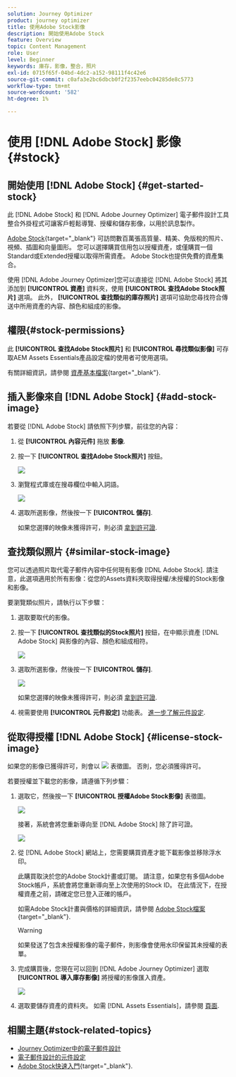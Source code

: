 ```yaml
---
solution: Journey Optimizer
product: journey optimizer
title: 使用Adobe Stock影像
description: 開始使用Adobe Stock
feature: Overview
topic: Content Management
role: User
level: Beginner
keywords: 庫存，影像，整合，照片
exl-id: 0715f65f-04bd-4dc2-a152-98111f4c42e6
source-git-commit: c0afa3e2bc6dbcb0f2f2357eebc04285de8c5773
workflow-type: tm+mt
source-wordcount: '582'
ht-degree: 1%

---
```


# 使用 [!DNL Adobe Stock] 影像 {#stock}

## 開始使用 [!DNL Adobe Stock] {#get-started-stock}

此 [!DNL Adobe Stock] 和 [!DNL Adobe Journey Optimizer] 電子郵件設計工具整合外掛程式可讓客戶輕鬆導覽、授權和儲存影像，以用於訊息製作。

[Adobe Stock](https://helpx.adobe.com/stock/get-started.html){target="_blank"} 可訪問數百萬張高質量、精美、免版稅的照片、視頻、插圖和向量圖形。 您可以選擇購買信用包以授權資產，或僅購買一個Standard或Extended授權以取得所需資產。 Adobe Stock也提供免費的資產集合。

使用 [!DNL Adobe Journey Optimizer]您可以直接從 [!DNL Adobe Stock] 將其添加到 **[!UICONTROL 資產]** 資料夾，使用 **[!UICONTROL 查找Adobe Stock照片]** 選項。 此外， **[!UICONTROL 查找類似的庫存照片]** 選項可協助您尋找符合傳送中所用資產的內容、顏色和組成的影像。

## 權限{#stock-permissions}

此 **[!UICONTROL 查找Adobe Stock照片]** 和 **[!UICONTROL 尋找類似影像]** 可存取AEM Assets Essentials產品設定檔的使用者可使用選項。

有關詳細資訊，請參閱 [資產基本檔案](https://experienceleague.adobe.com/docs/experience-manager-assets-essentials/help/get-started-admins/deploy-administer.html#add-users-to-essentials){target="_blank"}.

## 插入影像來自 [!DNL Adobe Stock] {#add-stock-image}

若要從 [!DNL Adobe Stock] 請依照下列步驟，前往您的內容：

1. 從 **[!UICONTROL 內容元件]** 拖放 **影像**.

1. 按一下 **[!UICONTROL 查找Adobe Stock照片]** 按鈕。

   ![](assets/stock-find-photos.png)

1. 瀏覽程式庫或在搜尋欄位中輸入詞語。

   ![](assets/stock-select-from-lib.png)

1. 選取所選影像，然後按一下 **[!UICONTROL 儲存]**.

   如果您選擇的映像未獲得許可，則必須 [拿到許可證](#license-stock-image).


## 查找類似照片 {#similar-stock-image}

您可以透過照片取代電子郵件內容中任何現有影像 [!DNL Adobe Stock]. 請注意，此選項適用於所有影像：從您的Assets資料夾取得授權/未授權的Stock影像和影像。

要瀏覽類似照片，請執行以下步驟：

1. 選取要取代的影像。
1. 按一下 **[!UICONTROL 查找類似的Stock照片]** 按鈕，在中顯示資產 [!DNL Adobe Stock] 與影像的內容、顏色和組成相符。

   ![](assets/stock-similar.png)

1. 選取所選影像，然後按一下 **[!UICONTROL 儲存]**.

   ![](assets/stock-similar-results.png)

   如果您選擇的映像未獲得許可，則必須 [拿到許可證](#license-stock-image).

1. 視需要使用 **[!UICONTROL 元件設定]** 功能表。 [進一步了解元件設定](content-components.md).

## 從取得授權 [!DNL Adobe Stock] {#license-stock-image}

如果您的影像已獲得許可，則會以 ![](assets/stock_10.png) 表徵圖。 否則，您必須獲得許可。

若要授權並下載您的影像，請遵循下列步驟：

1. 選取它，然後按一下 **[!UICONTROL 授權Adobe Stock影像]** 表徵圖。

   ![](assets/stock-license-icon.png)

   接著，系統會將您重新導向至 [!DNL Adobe Stock] 除了許可證。

   ![](assets/stock-license-photo.png)

1. 從 [!DNL Adobe Stock] 網站上，您需要購買資產才能下載影像並移除浮水印。

   此購買取決於您的Adobe Stock計畫或訂閱。 請注意，如果您有多個Adobe Stock帳戶，系統會將您重新導向至上次使用的Stock ID。 在此情況下，在授權資產之前，請確定您已登入正確的帳戶。

   如需Adobe Stock計畫與價格的詳細資訊，請參閱 [Adobe Stock檔案](https://stock.adobe.com/plans){target="_blank"}.

   >[!WARNING]
   > 如果發送了包含未授權影像的電子郵件，則影像會使用水印保留其未授權的表單。

1. 完成購買後，您現在可以回到 [!DNL Adobe Journey Optimizer] 選取 **[!UICONTROL 導入庫存影像]** 將授權的影像匯入資產。

   ![](assets/stock_6.png)

1. 選取要儲存資產的資料夾。 如需 [!DNL Assets Essentials]，請參閱 [頁面](assets-essentials.md#get-started-assets-essentials).

## 相關主題{#stock-related-topics}

* [Journey Optimizer中的電子郵件設計](get-started-email-design.md)
* [電子郵件設計的元件設定](content-components.md)
* [Adobe Stock快速入門](https://helpx.adobe.com/stock/get-started.html){target="_blank"}.


